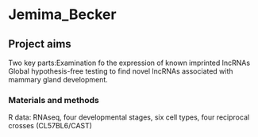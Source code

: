 # Jemima_Becker

## Project aims
Two key parts:Examination fo the expression of known imprinted lncRNAs
Global hypothesis-free testing to find novel lncRNAs associated with mammary gland development.

### Materials and methods
R
data: RNAseq, four developmental stages, six cell types, four reciprocal crosses (CL57BL6/CAST)
